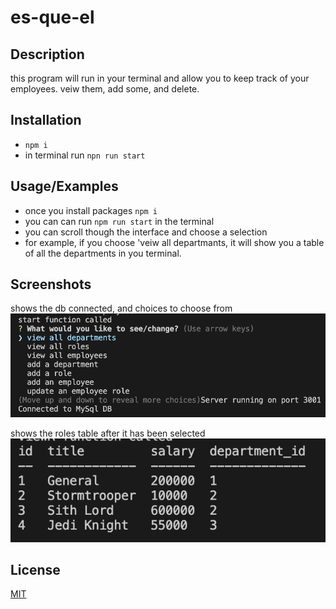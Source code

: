 
# es-que-el

## Description

this program will run in your terminal and allow you to keep track of your employees. veiw them, add some, and delete.

## Installation

- `npm i`
- in terminal run `npn run start`
    
## Usage/Examples

- once you install packages `npm i`
- you can can run `npm run start` in the terminal
- you can scroll though the interface and choose a selection
- for example, if you choose 'veiw all departmants, it will show you a table of all the departments in you terminal.



## Screenshots

shows the db connected, and choices to choose from
![](screenshots/appscreenshot1.png)

shows the roles table after it has been selected
![](screenshots/appscreenshot2.png)


## License

[MIT](https://choosealicense.com/licenses/mit/)

